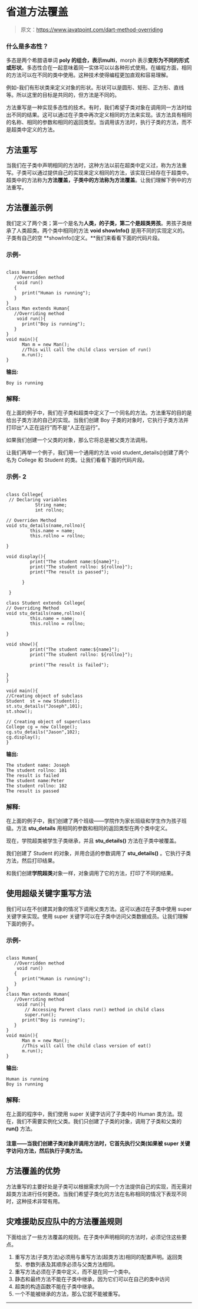 # 省道方法覆盖

> 原文：<https://www.javatpoint.com/dart-method-overriding>

### 什么是多态性？

多态是两个希腊语单词 **poly 的组合，**表示**multi**，morph 表示**变形为不同的形式或形状**。多态性合在一起意味着同一实体可以以各种形式使用。在编程方面，相同的方法可以在不同的类中使用。这种技术使得编程更加直观和容易理解。

例如-我们有形状类来定义对象的形状。形状可以是圆形、矩形、正方形、直线等。所以这里的目标是共同的，但方法是不同的。

方法重写是一种实现多态性的技术。有时，我们希望子类对象在调用同一方法时给出不同的结果。这可以通过在子类中再次定义相同的方法来实现。该方法具有相同的名称、相同的参数和相同的返回类型。当调用该方法时，执行子类的方法，而不是超类中定义的方法。

## 方法重写

当我们在子类中声明相同的方法时，这种方法以前在超类中定义过，称为方法重写。子类可以通过提供自己的实现来定义相同的方法，该实现已经存在于超类中。超类中的方法称为**方法覆盖，**子类中的方法称为**方法覆盖**。让我们理解下例中的方法重写。

## 方法覆盖示例

我们定义了两个类；第一个是名为**人类，**的子类，第二个是超类**男孩**。男孩子类继承了人类超类。两个类中相同的方法 **void showInfo()** 是用不同的实现定义的。子类有自己的空 **showInfo()定义。**我们来看看下面的代码片段。

### 示例-

```

class Human{
   //Overridden method
    void run()
   {
      print("Human is running");
   }
}
class Man extends Human{
   //Overriding method
    void run(){
      print("Boy is running");
   }
}
void main(){
      Man m = new Man();
      //This will call the child class version of run()
      m.run();
}

```

**输出:**

```
Boy is running

```

### 解释:

在上面的例子中，我们在子类和超类中定义了一个同名的方法。方法重写的目的是给出子类方法的自己的实现。当我们创建 Boy 子类的对象时，它执行子类方法并打印出“人正在运行”而不是“人正在运行”。

如果我们创建一个父类的对象，那么它将总是被父类方法调用。

让我们再举一个例子，我们用一个通用的方法 void student_details()创建了两个名为 College 和 Student 的类。让我们看看下面的代码片段。

### 示例- 2

```

class College{
 // Declaring variables
           String name;
           int rollno;

// Overriden Method
void stu_details(name,rollno){
         this.name = name;
         this.rollno = rollno;

}

void display(){
         print("The student name:${name}");
         print("The student rollno: ${rollno}");
         print("The result is passed");

      }

 }

class Student extends College{
// Overriding Method
void stu_details(name,rollno){
         this.name = name;
         this.rollno = rollno;

}

void show(){
         print("The student name:${name}");
         print("The student rollno: ${rollno}");

         print("The result is failed");

}
}

void main(){
//Creating object of subclass
Student  st = new Student();
st.stu_details("Joseph",101);
st.show();

// Creating object of superclass
College cg = new College();
cg.stu_details("Jason",102);
cg.display();
}

```

**输出:**

```
The student name: Joseph
The student rollno: 101
The result is failed
The student name:Peter
The student rollno: 102
The result is passed

```

### 解释:

在上面的例子中，我们创建了两个班级——学院作为家长班级和学生作为孩子班级。方法 **stu_details** 用相同的参数和相同的返回类型在两个类中定义。

现在，学院超类被学生子类继承，并且 **stu_details()** 方法在子类中被覆盖。

我们创建了 Student 的对象，并用合适的参数调用了 **stu_details()** 。它执行子类方法，然后打印结果。

和我们创建**学院超类**对象一样，对象调用了它的方法，打印了不同的结果。

## 使用超级关键字重写方法

我们可以在不创建其对象的情况下调用父类方法。这可以通过在子类中使用 super 关键字来实现。使用 super 关键字可以在子类中访问父类数据成员。让我们理解下面的例子。

### 示例-

```

class Human{
   //Overridden method
    void run()
   {
      print("Human is running");
   }
}
class Man extends Human{
   //Overriding method
    void run(){ 
       // Accessing Parent class run() method in child class
       super.run();
      print("Boy is running");
   }
}
void main(){
      Man m = new Man();
      //This will call the child class version of eat()
      m.run();
}

```

**输出:**

```
Human is running
Boy is running

```

### 解释:

在上面的程序中，我们使用 super 关键字访问了子类中的 Human 类方法。现在，我们不需要实例化父类。我们只创建了子类的对象，调用了子类和父类的 **run()** 方法。

#### 注意——当我们创建子类对象并调用方法时，它首先执行父类(如果被 super 关键字访问)方法，然后执行子类方法。

## 方法覆盖的优势

方法重写的主要好处是子类可以根据需求为同一个方法提供自己的实现，而无需对超类方法进行任何更改。当我们希望子类化的方法在名称相同的情况下表现不同时，这种技术非常有用。

## 灾难援助反应队中的方法覆盖规则

下面给出了一些方法覆盖的规则。在子类中声明相同的方法时，必须记住这些要点。

1.  重写方法(子类方法)必须用与重写方法(超类方法)相同的配置声明。返回类型、参数列表及其顺序必须与父类方法相同。
2.  重写方法必须在子类中定义，而不是在同一个类中。
3.  静态和最终方法不能在子类中继承，因为它们可以在自己的类中访问
4.  超类的构造函数不能在子类中继承。
5.  一个不能被继承的方法，那么它就不能被重写。

* * *